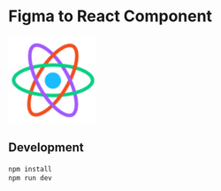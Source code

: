 # Figma to React Component

<img src="publish/icon.png" align="center" alt="Figma to React logo" width="160" height="160">

## Development

```
npm install
npm run dev
```
